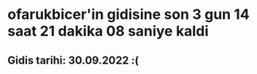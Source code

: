 # ofarukbicer'in gidisine son 3 gun 14 saat 21 dakika 08 saniye kaldi

## Gidis tarihi: 30.09.2022 :(